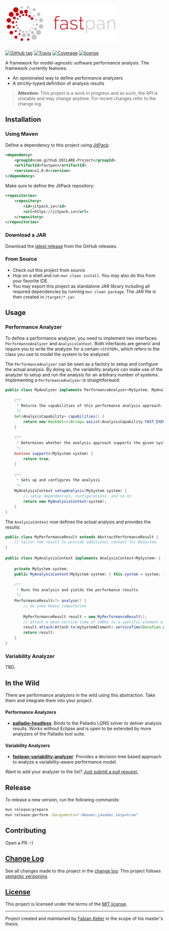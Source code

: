 # ![fastpan](fastpan-logo.png?raw=true "fastpan")

[![GitHub tag](https://img.shields.io/github/tag/DECLARE-Project/fastpan.svg?maxAge=30)](https://github.com/DECLARE-Project/fastpan/releases)
[![Travis](https://img.shields.io/travis/DECLARE-Project/fastpan.svg?maxAge=30)](https://travis-ci.org/DECLARE-Project/fastpan)
[![Coverage](https://img.shields.io/codecov/c/github/DECLARE-Project/fastpan.svg?maxAge=30)](https://codecov.io/gh/DECLARE-Project/fastpan)
[![license](https://img.shields.io/github/license/DECLARE-Project/fastpan.svg?maxAge=30)](LICENSE)

A framework for model-agnostic software performance analysis. The framework currently features:

- An opinionated way to define performance analyzers
- A strictly-typed definition of analysis results 

> **Attention:** This project is a work in progress and as such, the API is unstable and may change anytime. For recent changes refer to the change log.


## Installation

### Using Maven

Define a dependency to this project using [JitPack](https://jitpack.io/#DECLARE-Project/fastpan):

```xml
<dependency>
    <groupId>com.github.DECLARE-Project</groupId>
    <artifactId>fastpan</artifactId>
    <version>v1.0.0</version>
</dependency>
```

Make sure to define the JitPack repository: 

```xml
<repositories>
    <repository>
        <id>jitpack.io</id>
        <url>https://jitpack.io</url>
    </repository>
</repositories>
```


### Download a JAR

Download the [latest release](https://github.com/DECLARE-Project/fastpan/releases/latest) from the GitHub releases.

### From Source

- Check out this project from source.
- Hop on a shell and run `mvn clean install`. You may also do this from your favorite IDE.
- You may export this project as standalone JAR library including all required dependencies by running `mvn clean package`. The JAR file is then created in `/target/*.jar`.


## Usage

### Performance Analyzer

To define a performance analyzer, you need to implement two interfaces: `PerformanceAnalyzer` and `AnalysisContext`. Both interfaces are generic and require you to write the analyzer for a certain `<SYSTEM>`, which refers to the class you use to model the system to be analyzed.

The `PerformanceAnalyzer` can be seen as a factory to setup and configure the actual analysis. By doing so, the variability analysis can make use of the analyzer to setup and run the analysis for an arbitrary number of systems. Implementing a `PerformanceAnalyzer` is straightforward:

```java
public class MyAnalyzer implements PerformanceAnalyzer<MySystem, MyAnalysisContext> {

    /**
     * Returns the capabilities of this performance analysis approach.
     */
    Set<AnalysisCapability> capabilities() {
        return new HashSet<>(Arrays.asList(AnalysisCapability.FAST_EXECUTION));
    }

    /**
     * Determines whether the analysis approach supports the given system.
     */
    boolean supports(MySystem system) {
        return true;
    }

    /**
     * Sets up and configures the analysis.
     */
    MyAnalysisContext setupAnalysis(MySystem system) {
        // setup dependencies, configurations, and so on
        return new MyAnalysisContext(system);
    }
}
```

The `AnalysisContext` now defines the actual analysis and provides the results:


```java
public class MyPerformanceResult extends AbstractPerformanceResult { 
    // tailor the result to provide additional context for MySystem
}

public class MyAnalysisContext implements AnalysisContext<MySystem> {

    private MySystem system;
    public MyAnalysisContext(MySystem system) { this.system = system; }

    /**
     * Runs the analysis and yields the performance results.
     */
    PerformanceResult<?> analyze() {
        // do some heavy computation
        
        MyPerformanceResult result = new MyPerformanceResult();
        // attach a mean service time of 240ms to a specific element of MySystem
        result.attach(Attach.to(mySystemElement).serviceTime(Duration.ofMilliseconds(240)).mean());
        return result;
    }
}
```


### Variability Analyzer

TBD.


## In the Wild

There are performance analyzers in the wild using this abstraction. Take them and integrate them into your project.


#### Performance Analyzers

* **[palladio-headless](https://github.com/DECLARE-Project/palladio-headless)**: Binds to the Palladio LQNS solver to deliver analysis results. Works without Eclipse and is open to be extended by more analyzers of the Palladio tool suite.


#### Variability Analyzers

* **[fastpan-variability-analyzer](https://github.com/DECLARE-Project/fastpan-variability-analyzer)**: Provides a decision-tree based approach to analyze a variability-aware performance model.


Want to add your analyzer to the list? [Just submit a pull request.](https://github.com/DECLARE-Project/fastpan-variability-analyzer/pull/new/master)


## Release

To release a new version, run the following commands:

```sh
mvn release:prepare
mvn release:perform -Darguments="-Dmaven.javadoc.skip=true"
```


## Contributing

Open a PR :-)


## [Change Log](CHANGELOG.md)

See all changes made to this project in the [change log](CHANGELOG.md). This project follows [semantic versioning](http://semver.org/).


## [License](LICENSE)

This project is licensed under the terms of the [MIT license](LICENSE).


---

Project created and maintained by [Fabian Keller](http://www.fabian-keller.de) in the scope of his master's thesis.